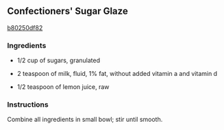 ## Confectioners' Sugar Glaze

[b80250df82](http://cooking.nytimes.com/recipes/1060)

### Ingredients

 - 1/2 cup of sugars, granulated

 - 2 teaspoon of milk, fluid, 1% fat, without added vitamin a and vitamin d

 - 1/2 teaspoon of lemon juice, raw

### Instructions

Combine all ingredients in small bowl; stir until smooth.